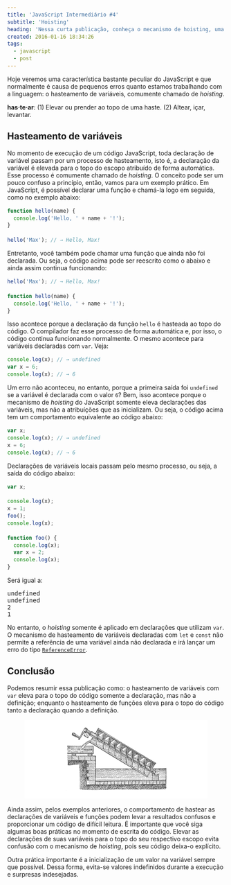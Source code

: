 ```yaml
---
title: 'JavaScript Intermediário #4'
subtitle: 'Hoisting'
heading: 'Nessa curta publicação, conheça o mecanismo de hoisting, uma característica peculiar da linguagem JavaScript.'
created: 2016-01-16 18:34:26
tags:
  - javascript
  - post
---
```


Hoje veremos uma característica bastante peculiar do JavaScript e que
normalmente é causa de pequenos erros quanto estamos trabalhando com a
linguagem: o hasteamento de variáveis, comumente chamado de <i
lang="en">hoisting</i>.

<aside> <p> <strong>has·te·ar</strong>: (1) Elevar ou prender ao topo de uma
haste. (2) Altear, içar, levantar. </p> </aside>

## Hasteamento de variáveis

No momento de execução de um código JavaScript, toda declaração de variável
passam por um processo de hasteamento, isto é, a declaração da variável é
elevada para o topo do escopo atribuído de forma automática. Esse processo é
comumente chamado de <i lang="en">hoisting</i>. O conceito pode ser um pouco
confuso a princípio, então, vamos para um exemplo prático. Em JavaScript, é
possível declarar uma função e chamá-la logo em seguida, como no exemplo abaixo:

```js
function hello(name) {
  console.log('Hello, ' + name + '!');
}

hello('Max'); // → Hello, Max!
```

Entretanto, você também pode chamar uma função que ainda não foi declarada. Ou
seja, o código acima pode ser reescrito como o abaixo e ainda assim continua
funcionando:

```js
hello('Max'); // → Hello, Max!

function hello(name) {
  console.log('Hello, ' + name + '!');
}
```

Isso acontece porque a declaração da função `hello` é hasteada ao topo do
código. O compilador faz esse processo de forma automática e, por isso, o código
continua funcionando normalmente. O mesmo acontece para variáveis declaradas com
`var`. Veja:

```js
console.log(x); // → undefined
var x = 6;
console.log(x); // → 6
```

Um erro não aconteceu, no entanto, porque a primeira saída foi `undefined` se a
variável é declarada com o valor `6`? Bem, isso acontece porque o mecanismo de
<i lang="en">hoisting</i> do JavaScript somente eleva declarações das variáveis,
mas não a atribuíções que as inicializam. Ou seja, o código acima tem um
comportamento equivalente ao código abaixo:

```js
var x;
console.log(x); // → undefined
x = 6;
console.log(x); // → 6
```

Declarações de variáveis locais passam pelo mesmo processo, ou seja, a saída do
código abaixo:

```js
var x;

console.log(x);
x = 1;
foo();
console.log(x);

function foo() {
  console.log(x);
  var x = 2;
  console.log(x);
}
```

Será igual a:

<pre><samp>undefined
undefined
2
1</samp></pre>

No entanto, o <i lang="en">hoisting</i> somente é aplicado em declarações que
utilizam `var`. O mecanismo de hasteamento de variáveis declaradas com `let` e
`const` não permite a referência de uma variável ainda não declarada e irá
lançar um erro do tipo
[`ReferenceError`](https://developer.mozilla.org/en-US/docs/Web/JavaScript/Reference/Global_Objects/ReferenceError).

## Conclusão

Podemos resumir essa publicação como: o hasteamento de variáveis com `var` eleva
para o topo do código somente a declaração, mas não a definição; enquanto o
hasteamento de funções eleva para o topo do código tanto a declaração quando a
definição.

<figure>
  <img
    src="/images/2016-02-16-javascript-intermediario-4/hoisting.svg"
    alt="Mecanismo para elevar água."
    decoding="async"
    loading="lazy"
  />
</figure>

Ainda assim, pelos exemplos anteriores, o comportamento de hastear as
declarações de variáveis e funções podem levar a resultados confusos e
proporcionar um código de difícil leitura. É importante que você siga algumas
boas práticas no momento de escrita do código. Elevar as declarações de suas
variáveis para o topo do seu respectivo escopo evita confusão com o mecanismo de
<i lang="en">hoisting</i>, pois seu código deixa-o explícito.

Outra prática importante é a inicialização de um valor na variável sempre que
possível. Dessa forma, evita-se valores indefinidos durante a execução e
surpresas indesejadas.
